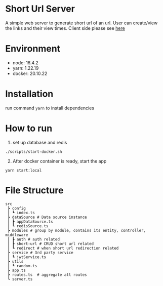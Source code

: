 # Short Url Server
A simple web server to generate short url of an url.
User can create/view the links and their view times.
Client side please see [here](https://github.com/chitsutote/short-url-front-end)
# Environment
- node: 16.4.2
- yarn: 1.22.19
- docker: 20.10.22

# Installation
run command `yarn` to install dependencies

# How to run
1. set up database and redis
```
./scripts/start-docker.sh
```
2. After docker container is ready, start the app
```
yarn start:local
```


# File Structure
```
src
 ┣ config
 ┃ ┗ index.ts
 ┣ dataSource # Data source instance
 ┃ ┣ appDataSource.ts
 ┃ ┗ redisSource.ts
 ┣ modules # group by module, contains its entity, controller, middleware
 ┃ ┣ auth # auth related 
 ┃ ┣ short-url # CRUD short url related
 ┃ ┗ redirect # when short url redirection related
 ┣ service # 3rd party service
 ┃ ┗ jwtService.ts
 ┣ utils
 ┃ ┗ random.ts
 ┣ app.ts
 ┣ routes.ts  # aggregate all routes
 ┗ server.ts
 ```